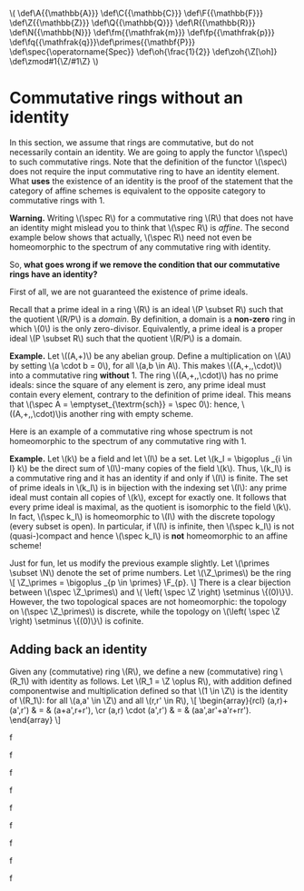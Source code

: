\\( \def\A{{\mathbb{A}}} \def\C{{\mathbb{C}}} \def\F{{\mathbb{F}}} \def\Z{{\mathbb{Z}}} \def\Q{{\mathbb{Q}}} \def\R{{\mathbb{R}}} \def\N{{\mathbb{N}}} \def\fm{{\mathfrak{m}}}  \def\fp{{\mathfrak{p}}}  \def\fq{{\mathfrak{q}}}\def\primes{{\mathbf{P}}} \def\spec{\operatorname{Spec}} \def\oh{\frac{1}{2}} \def\zoh{\Z[\oh]} \def\zmod#1{\Z/#1\Z} \\)


# Commutative rings without an identity

In this section, we assume that rings are commutative, but do not necessarily contain an identity.  We are going to apply the functor \\(\spec\\) to such commutative rings.  Note that the definition of the functor \\(\spec\\) does not require the input commutative ring to have an identity element.  What **uses** the existence of an identity is the proof of the statement that the category of affine schemes is equivalent to the opposite category to commutative rings with 1.

**Warning.**
Writing \\(\spec R\\) for a commutative ring \\(R\\) that does not have an identity might mislead you to think that \\(\spec R\\) is *affine*.  The second example below shows that actually, \\(\spec R\\) need not even be homeomorphic to the spectrum of any commutative ring with identity.

So, **what goes wrong if we remove the condition that our commutative rings have an identity?**

First of all, we are not guaranteed the existence of prime ideals.

Recall that a prime ideal in a ring \\(R\\) is an ideal \\(P \subset R\\) such that the quotient \\(R/P\\) is a *domain*.  By definition, a domain is a **non-zero** ring in which \\(0\\) is the only zero-divisor.  Equivalently, a prime ideal is a proper ideal \\(P \subset R\\) such that the quotient \\(R/P\\) is a domain.

**Example.**
Let \\((A,+)\\) be any abelian group.  Define a multiplication on \\(A\\) by setting \\(a \cdot b = 0\\), for all \\(a,b \in A\\).  This makes \\((A,+,\,\cdot)\\) into a commutative ring **without** 1.  The ring \\((A,+,\,\cdot)\\) has no prime ideals: since the square of any element is zero, any prime ideal must contain every element, contrary to the definition of prime ideal.  This means that \\(\spec A = \emptyset\_{\textrm{sch}} = \spec 0\\): hence, \\((A,+,\,\cdot)\\)is another ring with empty scheme.

Here is an example of a commutative ring whose spectrum is not homeomorphic to the spectrum of any commutative ring with 1.

**Example.**
Let \\(k\\) be a field and let \\(I\\) be a set.  Let \\(k\_I = \bigoplus \_{i \in I} k\\) be the direct sum of \\(I\\)-many copies of the field \\(k\\).  Thus, \\(k\_I\\) is a commutative ring and it has an identity if and only if \\(I\\) is finite.  The set of prime ideals in \\(k\_I\\) is in bijection with the indexing set \\(I\\): any prime ideal must contain all copies of \\(k\\), except for exactly one.  It follows that every prime ideal is maximal, as the quotient is isomorphic to the field \\(k\\).  In fact, \\(\spec k\_I\\) is homeomorphic to \\(I\\) with the discrete topology (every subset is open).  In particular, if \\(I\\) is infinite, then \\(\spec k\_I\\) is not (quasi-)compact and hence \\(\spec k\_I\\) is **not** homeomorphic to an affine scheme!


Just for fun, let us modify the previous example slightly.  Let \\(\primes \subset \N\\) denote the set of prime numbers.  Let \\(\Z\_\primes\\) be the ring
\\[ \Z\_\primes = \bigoplus \_{p \in \primes} \F\_{p}. \\]
There is a clear bijection between \\(\spec \Z\_\primes\\) and \\( \left( \spec \Z \right) \setminus \\{(0)\\}\\).  However, the two topological spaces are not homeomorphic: the topology on \\(\spec \Z\_\primes\\) is discrete, while the topology on \\(\left( \spec \Z \right) \setminus \\{(0)\\}\\) is cofinite.

## Adding back an identity

Given any (commutative) ring \\(R\\), we define a new (commutative) ring \\(R\_1\\) with identity as follows.  Let \\(R\_1 = \Z \oplus R\\), with addition defined componentwise and multiplication defined so that \\(1 \in \Z\\) is the identity of \\(R\_1\\): for all \\(a,a' \in \Z\\) and all \\(r,r' \in R\\),
\\[ \begin{array}{rcl} (a,r)+(a',r') & = & (a+a',r+r'), \cr (a,r) \cdot (a',r') & = & (aa',ar'+a'r+rr'). \end{array} \\]


f

f

f

f

f

f

f

f

f